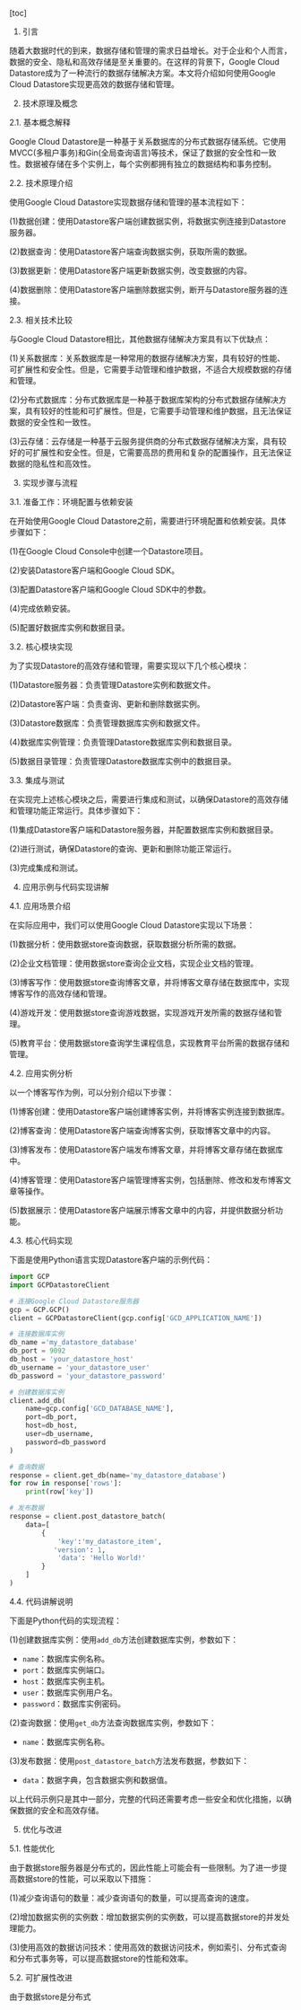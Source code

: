 
[toc]                    
                
                
1. 引言

随着大数据时代的到来，数据存储和管理的需求日益增长。对于企业和个人而言，数据的安全、隐私和高效存储是至关重要的。在这样的背景下，Google Cloud Datastore成为了一种流行的数据存储解决方案。本文将介绍如何使用Google Cloud Datastore实现更高效的数据存储和管理。

2. 技术原理及概念

2.1. 基本概念解释

Google Cloud Datastore是一种基于关系数据库的分布式数据存储系统。它使用MVCC(多租户事务)和Gin(全局查询语言)等技术，保证了数据的安全性和一致性。数据被存储在多个实例上，每个实例都拥有独立的数据结构和事务控制。

2.2. 技术原理介绍

使用Google Cloud Datastore实现数据存储和管理的基本流程如下：

(1)数据创建：使用Datastore客户端创建数据实例，将数据实例连接到Datastore服务器。

(2)数据查询：使用Datastore客户端查询数据实例，获取所需的数据。

(3)数据更新：使用Datastore客户端更新数据实例，改变数据的内容。

(4)数据删除：使用Datastore客户端删除数据实例，断开与Datastore服务器的连接。

2.3. 相关技术比较

与Google Cloud Datastore相比，其他数据存储解决方案具有以下优缺点：

(1)关系数据库：关系数据库是一种常用的数据存储解决方案，具有较好的性能、可扩展性和安全性。但是，它需要手动管理和维护数据，不适合大规模数据的存储和管理。

(2)分布式数据库：分布式数据库是一种基于数据库架构的分布式数据存储解决方案，具有较好的性能和可扩展性。但是，它需要手动管理和维护数据，且无法保证数据的安全性和一致性。

(3)云存储：云存储是一种基于云服务提供商的分布式数据存储解决方案，具有较好的可扩展性和安全性。但是，它需要高昂的费用和复杂的配置操作，且无法保证数据的隐私性和高效性。

3. 实现步骤与流程

3.1. 准备工作：环境配置与依赖安装

在开始使用Google Cloud Datastore之前，需要进行环境配置和依赖安装。具体步骤如下：

(1)在Google Cloud Console中创建一个Datastore项目。

(2)安装Datastore客户端和Google Cloud SDK。

(3)配置Datastore客户端和Google Cloud SDK中的参数。

(4)完成依赖安装。

(5)配置好数据库实例和数据目录。

3.2. 核心模块实现

为了实现Datastore的高效存储和管理，需要实现以下几个核心模块：

(1)Datastore服务器：负责管理Datastore实例和数据文件。

(2)Datastore客户端：负责查询、更新和删除数据实例。

(3)Datastore数据库：负责管理数据库实例和数据文件。

(4)数据库实例管理：负责管理Datastore数据库实例和数据目录。

(5)数据目录管理：负责管理Datastore数据库实例中的数据目录。

3.3. 集成与测试

在实现完上述核心模块之后，需要进行集成和测试，以确保Datastore的高效存储和管理功能正常运行。具体步骤如下：

(1)集成Datastore客户端和Datastore服务器，并配置数据库实例和数据目录。

(2)进行测试，确保Datastore的查询、更新和删除功能正常运行。

(3)完成集成和测试。

4. 应用示例与代码实现讲解

4.1. 应用场景介绍

在实际应用中，我们可以使用Google Cloud Datastore实现以下场景：

(1)数据分析：使用数据store查询数据，获取数据分析所需的数据。

(2)企业文档管理：使用数据store查询企业文档，实现企业文档的管理。

(3)博客写作：使用数据store查询博客文章，并将博客文章存储在数据库中，实现博客写作的高效存储和管理。

(4)游戏开发：使用数据store查询游戏数据，实现游戏开发所需的数据存储和管理。

(5)教育平台：使用数据store查询学生课程信息，实现教育平台所需的数据存储和管理。

4.2. 应用实例分析

以一个博客写作为例，可以分别介绍以下步骤：

(1)博客创建：使用Datastore客户端创建博客实例，并将博客实例连接到数据库。

(2)博客查询：使用Datastore客户端查询博客实例，获取博客文章中的内容。

(3)博客发布：使用Datastore客户端发布博客文章，并将博客文章存储在数据库中。

(4)博客管理：使用Datastore客户端管理博客实例，包括删除、修改和发布博客文章等操作。

(5)数据展示：使用Datastore客户端展示博客文章中的内容，并提供数据分析功能。

4.3. 核心代码实现

下面是使用Python语言实现Datastore客户端的示例代码：

```python
import GCP
import GCPDatastoreClient

# 连接Google Cloud Datastore服务器
gcp = GCP.GCP()
client = GCPDatastoreClient(gcp.config['GCD_APPLICATION_NAME'])

# 连接数据库实例
db_name ='my_datastore_database'
db_port = 9092
db_host = 'your_datastore_host'
db_username = 'your_datastore_user'
db_password = 'your_datastore_password'

# 创建数据库实例
client.add_db(
    name=gcp.config['GCD_DATABASE_NAME'],
    port=db_port,
    host=db_host,
    user=db_username,
    password=db_password
)

# 查询数据
response = client.get_db(name='my_datastore_database')
for row in response['rows']:
    print(row['key'])

# 发布数据
response = client.post_datastore_batch(
    data=[
        {
            'key':'my_datastore_item',
           'version': 1,
            'data': 'Hello World!'
        }
    ]
)
```

4.4. 代码讲解说明

下面是Python代码的实现流程：

(1)创建数据库实例：使用`add_db`方法创建数据库实例，参数如下：

- `name`：数据库实例名称。
- `port`：数据库实例端口。
- `host`：数据库实例主机。
- `user`：数据库实例用户名。
- `password`：数据库实例密码。

(2)查询数据：使用`get_db`方法查询数据库实例，参数如下：

- `name`：数据库实例名称。

(3)发布数据：使用`post_datastore_batch`方法发布数据，参数如下：

- `data`：数据字典，包含数据实例和数据值。

以上代码示例只是其中一部分，完整的代码还需要考虑一些安全和优化措施，以确保数据的安全和高效存储。

5. 优化与改进

5.1. 性能优化

由于数据store服务器是分布式的，因此性能上可能会有一些限制。为了进一步提高数据store的性能，可以采取以下措施：

(1)减少查询语句的数量：减少查询语句的数量，可以提高查询的速度。

(2)增加数据实例的实例数：增加数据实例的实例数，可以提高数据store的并发处理能力。

(3)使用高效的数据访问技术：使用高效的数据访问技术，例如索引、分布式查询和分布式事务等，可以提高数据store的性能和效率。

5.2. 可扩展性改进

由于数据store是分布式

